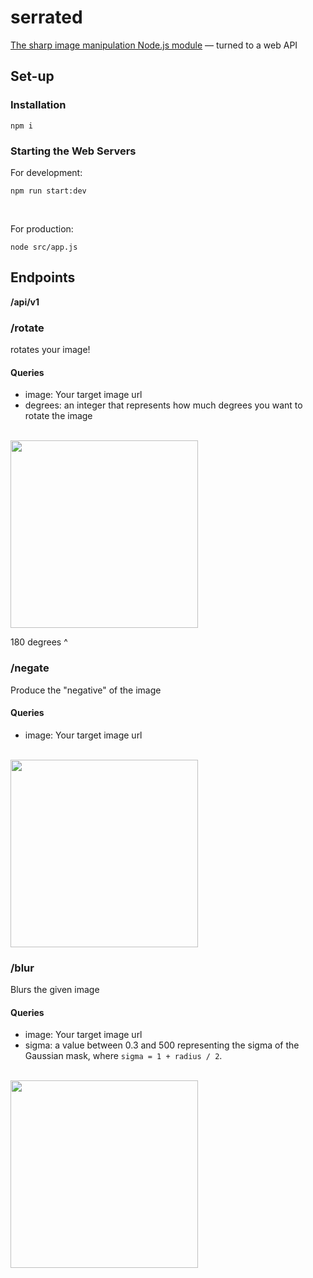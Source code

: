 # serrated

[The sharp image manipulation Node.js module](https://www.npmjs.com/package/sharp) — turned to a web API

## Set-up

### Installation

```
npm i
```

### Starting the Web Servers

For development:

```
npm run start:dev
```

<br>

For production:

```
node src/app.js
```

## Endpoints

**/api/v1**

### /rotate

rotates your image!

#### Queries

- image: Your target image url
- degrees: an integer that represents how much degrees you want to rotate the image

<br>

<img src="https://cdn.discordapp.com/attachments/743817386792058971/857459995867217970/rotate.png" height="300px" />

180 degrees ^

### /negate

Produce the "negative" of the image

#### Queries

- image: Your target image url

<br>

<img src="https://cdn.discordapp.com/attachments/743817386792058971/857462713381945344/negate.png" height="300px" />

### /blur

Blurs the given image

#### Queries

- image: Your target image url
- sigma: a value between 0.3 and 500 representing the sigma of the Gaussian mask, where `sigma = 1 + radius / 2`.

<br>

<img src="https://cdn.discordapp.com/attachments/743817386792058971/857472063924338718/blur.png" height="300px" />
